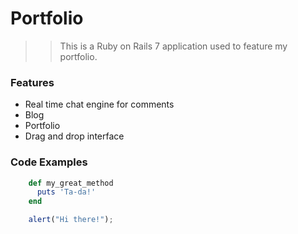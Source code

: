 # Portfolio

>> This is a Ruby on Rails 7 application used to feature my portfolio.

### Features

- Real time chat engine for comments
- Blog
- Portfolio
- Drag and drop interface

### Code Examples

```ruby
    def my_great_method
      puts 'Ta-da!'
    end
```

```javascript
    alert("Hi there!");
```


